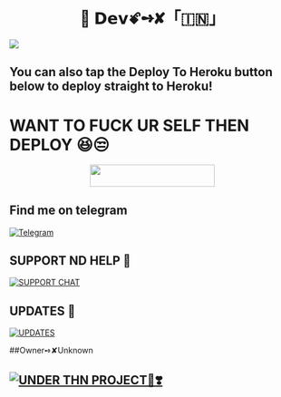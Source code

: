 # <h1 align=center>💞 𝗗𝗲𝘃ꗄ➺✘「🇮🇳」</h1>
<img src = "https://telegra.ph/file/378da6ed44e8335eb4939.jpg">

## You can also tap the Deploy To Heroku button below to deploy straight to Heroku!

# WANT TO FUCK UR SELF THEN DEPLOY 😆😒

<p align="center"><a href="https://heroku.com/deploy?template=https://github.com/HyperAD/Dev-XRobot"> <img src="https://img.shields.io/badge/Deploy_Urself-black?style=for-the-badge&logo=heroku" width="220" height="38.45"/></a></p>


## Find me on telegram 
[![Telegram](https://img.shields.io/badge/HYPER_KING-1b77FF.svg?style=for-the-badge&logo=telegram)](https://t.me/HYPER_KING_2417)

## SUPPORT ND HELP 🤖

[![SUPPORT CHAT](https://telegra.ph/file/078030b15d2122216d2d0.jpg)](https://t.me/THN_BOTS_SUPPORT)

## UPDATES 💞

[![UPDATES](https://telegra.ph/file/133730131def9724e5b5b.jpg)](https://t.me/THN_BOTS)

##Owner➺✘Unknown

## [![UNDER THN PROJECT💞❣️](https://telegra.ph/file/3a303b8b1a0398146c027.jpg)](https://t.me/THN_BOTS/16)
